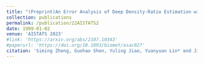 ```yaml
---
title: "(Preprint)An Error Analysis of Deep Density-Ratio Estimation with Bregman Divergence"
collection: publications
permalink: /publication/22AISTATS2
date: 1999-01-02
venue: 'AISTATS 2023'
#link: 'https://arxiv.org/abs/2107.10343'
#paperurl: 'https://doi.org/10.1093/biomet/asac027'
citation: 'Siming Zheng, Guohao Shen, Yuling Jiao, Yuanyuan Lin* and Jian Huang*. (2022). &quot;An Error Analysis of Deep Density-Ratio Estimation with Bregman Divergence. &quot; <i>Submitted.</i>'
---
```

